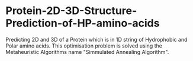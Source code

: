 # Protein-2D-3D-Structure-Prediction-of-HP-amino-acids
Predicting 2D and 3D of a Protein which is in 1D string of Hydrophobic and Polar amino acids. This optimisation problem is solved using the Metaheuristic Algorithms name "Simmulated Annealing Algorithm".
